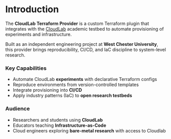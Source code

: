 # Introduction

The **CloudLab Terraform Provider** is a custom Terraform plugin that integrates with the [CloudLab](https://www.cloudlab.us) academic testbed to automate provisioning of experiments and infrastructure.

Built as an independent engineering project at **West Chester University**, this provider brings reproducibility, CI/CD, and IaC discipline to system-level research.

### Key Capabilities

- Automate CloudLab **experiments** with declarative Terraform configs  
- Reproduce environments from version-controlled templates  
- Integrate provisioning into **CI/CD**  
- Apply industry patterns (IaC) to **open research testbeds**

### Audience

- Researchers and students using **CloudLab**  
- Educators teaching **Infrastructure-as-Code**  
- Cloud engineers exploring **bare-metal research** with access to Cloudlab

